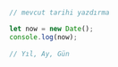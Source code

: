 ```javascript

// mevcut tarihi yazdırma

let now = new Date(); 
console.log(now); 
 
// Yıl, Ay, Gün 


```